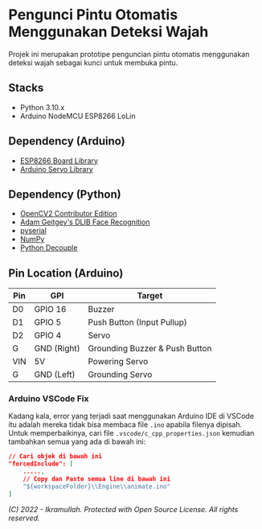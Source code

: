 # Pengunci Pintu Otomatis Menggunakan Deteksi Wajah
Projek ini merupakan prototipe penguncian pintu otomatis menggunakan deteksi wajah sebagai kunci untuk membuka pintu.

## Stacks
- Python 3.10.x
- Arduino NodeMCU ESP8266 LoLin

## Dependency (Arduino)
- [ESP8266 Board Library](https://github.com/esp8266/Arduino)
- [Arduino Servo Library](https://github.com/arduino-libraries/Servo)

## Dependency (Python)
- [OpenCV2 Contributor Edition](https://github.com/opencv/opencv_contrib)
- [Adam Geitgey's DLIB Face Recognition](https://github.com/ageitgey/face_recognition)
- [pyserial](https://github.com/pyserial/pyserial)
- [NumPy](https://github.com/numpy/numpy)
- [Python Decouple](https://github.com/HBNetwork/python-decouple)

## Pin Location (Arduino)
| Pin | GPI | Target |
|-----|-----|--------|
| D0 | GPIO 16 | Buzzer |
| D1 | GPIO 5 | Push Button (Input Pullup) |
| D2 | GPIO 4 | Servo |
| G | GND (Right) | Grounding Buzzer & Push Button |
| VIN | 5V | Powering Servo |
| G | GND (Left) | Grounding Servo |

### Arduino VSCode Fix
Kadang kala, error yang terjadi saat menggunakan Arduino IDE di VSCode itu adalah mereka tidak bisa membaca file `.ino` apabila filenya dipisah. Untuk memperbaikinya, cari file `.vscode/c_cpp_properties.json` kemudian tambahkan semua yang ada di bawah ini:
```json
// Cari objek di bawah ini
"forcedInclude": [
    .....,
    // Copy dan Paste semua line di bawah ini
    "${workspaceFolder}\\Engine\\animate.ino"
]
```

*(C) 2022 - Ikramullah. Protected with Open Source License. All rights reserved.*
